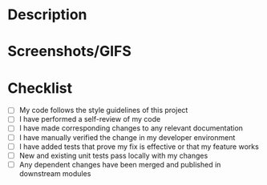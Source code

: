 # Description

<!-- Enter a description of the changes as well as any relevant issues or ticket ids -->

# Screenshots/GIFS

<!--- Screenshots of new features or before/after for bugs --->

# Checklist

- [ ] My code follows the style guidelines of this project
- [ ] I have performed a self-review of my code
- [ ] I have made corresponding changes to any relevant documentation
- [ ] I have manually verified the change in my developer environment
- [ ] I have added tests that prove my fix is effective or that my feature works
- [ ] New and existing unit tests pass locally with my changes
- [ ] Any dependent changes have been merged and published in downstream modules